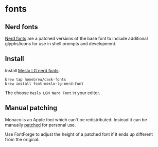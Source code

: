 # fonts

## Nerd fonts

[Nerd fonts](https://github.com/ryanoasis/nerd-fonts) are a patched versions of the base font to include additional glyphs/icons for use in shell prompts and development.

## Install

Install [Meslo LG nerd fonts](https://github.com/Homebrew/homebrew-cask-fonts/blob/master/Casks/font-meslo-lg-nerd-font.rb):

```
brew tap homebrew/cask-fonts
brew install font-meslo-lg-nerd-font
```

The choose `Meslo LGM Nerd Font` in your editor.

## Manual patching

Monaco is an Apple font which can't be redistributed. Instead it can be manually [patched](https://github.com/ryanoasis/nerd-fonts#font-patcher) for personal use.

Use FontForge to adjust the height of a patched font if it ends up different from the original.

